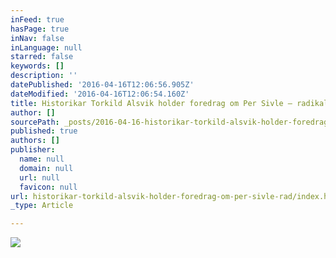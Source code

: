 ```yaml
---
inFeed: true
hasPage: true
inNav: false
inLanguage: null
starred: false
keywords: []
description: ''
datePublished: '2016-04-16T12:06:56.905Z'
dateModified: '2016-04-16T12:06:54.160Z'
title: Historikar Torkild Alsvik holder foredrag om Per Sivle – radikalaren frå Drammen
author: []
sourcePath: _posts/2016-04-16-historikar-torkild-alsvik-holder-foredrag-om-per-sivle-rad.md
published: true
authors: []
publisher:
  name: null
  domain: null
  url: null
  favicon: null
url: historikar-torkild-alsvik-holder-foredrag-om-per-sivle-rad/index.html
_type: Article

---
```

![](https://the-grid-user-content.s3-us-west-2.amazonaws.com/7683fcbd-9c65-40af-a7f7-3b6e52b42abd.jpg)